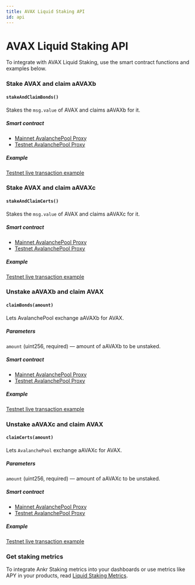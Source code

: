 ```yaml
---
title: AVAX Liquid Staking API
id: api
---
```


# AVAX Liquid Staking API

To integrate with AVAX Liquid Staking, use the smart contract functions and examples below.

### Stake AVAX and claim aAVAXb

#### `stakeAndClaimBonds()`
 
Stakes the `msg.value` of AVAX and claims aAVAXb for it.

##### Smart contract

* [Mainnet AvalanchePool Proxy](https://snowtrace.io/address/0x7BAa1E3bFe49db8361680785182B80BB420A836D)
* [Testnet AvalanchePool Proxy](https://testnet.snowtrace.io/address/0x0c29d40cbd3c9073f4c0c96bf88ae1b4b4fe1d11)

##### Example

[Testnet live transaction example](https://testnet.snowtrace.io/tx/0xdaeada9439e5632edc1373588b20d9e204aed59355f35a19ad91af9a8ca6b00e)


### Stake AVAX and claim aAVAXc

#### `stakeAndClaimCerts()`
 
Stakes the `msg.value` of AVAX and claims aAVAXc for it.

##### Smart contract

* [Mainnet AvalanchePool Proxy](https://snowtrace.io/address/0x7BAa1E3bFe49db8361680785182B80BB420A836D)
* [Testnet AvalanchePool Proxy](https://testnet.snowtrace.io/address/0x0c29d40cbd3c9073f4c0c96bf88ae1b4b4fe1d11)

##### Example

[Testnet live transaction example](https://testnet.snowtrace.io/tx/0x5213b7cda6dec4d6a40590f0450e9ee353319e15b7d95e437a1cb6cdb8f8c9af)


### Unstake aAVAXb and claim AVAX

#### `claimBonds(amount)`
 
Lets AvalanchePool exchange aAVAXb for AVAX.

##### Parameters 

`amount` (uint256, required) — amount of aAVAXb to be unstaked.

##### Smart contract

* [Mainnet AvalanchePool Proxy](https://snowtrace.io/address/0x7BAa1E3bFe49db8361680785182B80BB420A836D)
* [Testnet AvalanchePool Proxy](https://testnet.snowtrace.io/address/0x0c29d40cbd3c9073f4c0c96bf88ae1b4b4fe1d11)

##### Example

[Testnet live transaction example](https://testnet.snowtrace.io/tx/0x6e030edc68a7c16dd6e37befb8ea302f2501c5a6a9efefe422dae8f518789138)


### Unstake aAVAXc and claim AVAX

#### `claimCerts(amount)`
 
Lets `AvalanchePool` exchange aAVAXc for AVAX.

##### Parameters 

`amount` (uint256, required) — amount of aAVAXc to be unstaked.

##### Smart contract

* [Mainnet AvalanchePool Proxy](https://snowtrace.io/address/0x7BAa1E3bFe49db8361680785182B80BB420A836D)
* [Testnet AvalanchePool Proxy](https://testnet.snowtrace.io/address/0x0c29d40cbd3c9073f4c0c96bf88ae1b4b4fe1d11)

##### Example

[Testnet live transaction example](https://testnet.snowtrace.io/tx/0xeefdad65e8d76e2b6f427e153710d60dd50e2b9f06aeed1bf0994e36ec09e5a1)


### Get staking metrics

To integrate Ankr Staking metrics into your dashboards or use metrics like APY in your products, read [Liquid Staking Metrics](https://ankr.com/docs/staking/extra/staking-metrics).


